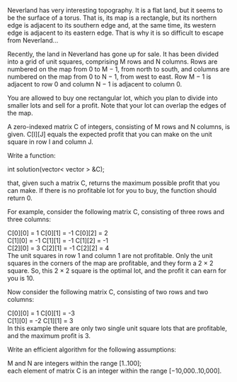 Neverland has very interesting topography. It is a flat land, but it seems to be the surface of a torus. That is, its map is a rectangle, but its northern edge is adjacent to its southern edge and, at the same time, its western edge is adjacent to its eastern edge. That is why it is so difficult to escape from Neverland...

Recently, the land in Neverland has gone up for sale. It has been divided into a grid of unit squares, comprising M rows and N columns. Rows are numbered on the map from 0 to M − 1, from north to south, and columns are numbered on the map from 0 to N − 1, from west to east. Row M − 1 is adjacent to row 0 and column N − 1 is adjacent to column 0.

You are allowed to buy one rectangular lot, which you plan to divide into smaller lots and sell for a profit. Note that your lot can overlap the edges of the map.

A zero-indexed matrix C of integers, consisting of M rows and N columns, is given. C[I][J] equals the expected profit that you can make on the unit square in row I and column J.

Write a function:

int solution(vector< vector<int> > &C);

that, given such a matrix C, returns the maximum possible profit that you can make. If there is no profitable lot for you to buy, the function should return 0.

For example, consider the following matrix C, consisting of three rows and three columns:

  C[0][0] = 1    C[0][1] = -1   C[0][2] = 2  
  C[1][0] = -1   C[1][1] = -1   C[1][2] = -1  
  C[2][0] = 3    C[2][1] = -1   C[2][2] = 4  
The unit squares in row 1 and column 1 are not profitable. Only the unit squares in the corners of the map are profitable, and they form a 2 × 2 square. So, this 2 × 2 square is the optimal lot, and the profit it can earn for you is 10.

Now consider the following matrix C, consisting of two rows and two columns:

  C[0][0] = 1     C[0][1] = -3  
  C[1][0] = -2    C[1][1] = 3  
In this example there are only two single unit square lots that are profitable, and the maximum profit is 3.

Write an efficient algorithm for the following assumptions:  

M and N are integers within the range [1..100];  
each element of matrix C is an integer within the range [−10,000..10,000].  
